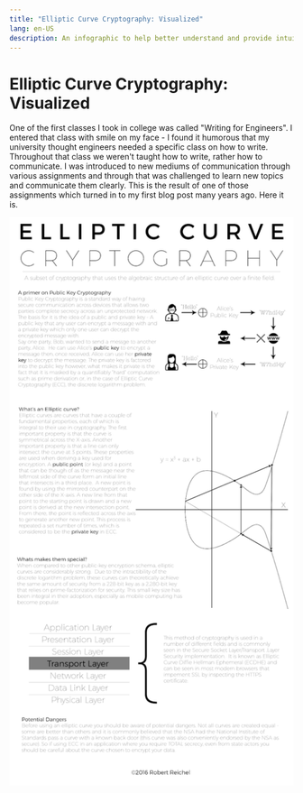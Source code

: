 ```yaml
---
title: "Elliptic Curve Cryptography: Visualized"
lang: en-US
description: An infographic to help better understand and provide intuition for ECC. 
---
```

# Elliptic Curve Cryptography: Visualized

One of the first classes I took in college was called "Writing for Engineers".  I entered that class with smile on my face - I found it humorous that my university thought engineers needed a specific class on how to write.  Throughout that class we weren't taught how to write, rather how to communicate. I was introduced to new mediums of communication through various assignments and through that was challenged to learn new topics and communicate them clearly.  This is the result of one of those assignments which turned in to my first blog post many years ago.  Here it is. 


![ECC Infographic](/assets/ecc_diagram.png)